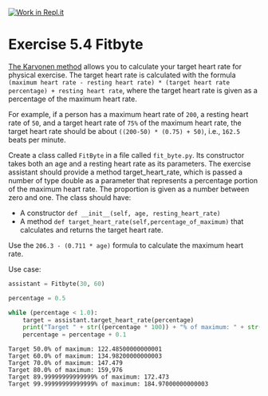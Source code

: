 [![Work in Repl.it](https://classroom.github.com/assets/work-in-replit-14baed9a392b3a25080506f3b7b6d57f295ec2978f6f33ec97e36a161684cbe9.svg)](https://classroom.github.com/online_ide?assignment_repo_id=3513685&assignment_repo_type=AssignmentRepo)
# Exercise 5.4 Fitbyte

[The Karvonen method](https://en.wikipedia.org/wiki/Heart_rate#Karvonen_method) allows you to calculate your target heart rate for physical exercise. The target heart rate is calculated with the formula `(maximum heart rate - resting heart rate) * (target heart rate percentage) + resting heart rate`, where the target heart rate is given as a percentage of the maximum heart rate.

For example, if a person has a maximum heart rate of `200`, a resting heart rate of `50`, and a target heart rate of `75%` of the maximum heart rate, the target heart rate should be about `((200-50) * (0.75) + 50)`, i.e., `162.5` beats per minute.

Create a class called `FitByte` in a file called `fit_byte.py`. Its constructor takes both an age and a resting heart rate as its parameters. The exercise assistant should provide a method target_heart_rate, which is passed a number of type double as a parameter that represents a percentage portion of the maximum heart rate. The proportion is given as a number between zero and one. The class should have:

- A constructor `def __init__(self, age, resting_heart_rate)`
- A method `def target_heart_rate(self,percentage_of_maximum)` that calculates and returns the target heart rate.

Use the `206.3 - (0.711 * age)` formula to calculate the maximum heart rate.

Use case:

```python
assistant = Fitbyte(30, 60)

percentage = 0.5

while (percentage < 1.0):
    target = assistant.target_heart_rate(percentage)
    print("Target " + str((percentage * 100)) + "% of maximum: " + str(target))
    percentage = percentage + 0.1
```

```plaintext
Target 50.0% of maximum: 122.48500000000001
Target 60.0% of maximum: 134.98200000000003
Target 70.0% of maximum: 147.479
Target 80.0% of maximum: 159,976
Target 89.99999999999999% of maximum: 172.473
Target 99.99999999999999% of maximum: 184.97000000000003
```
